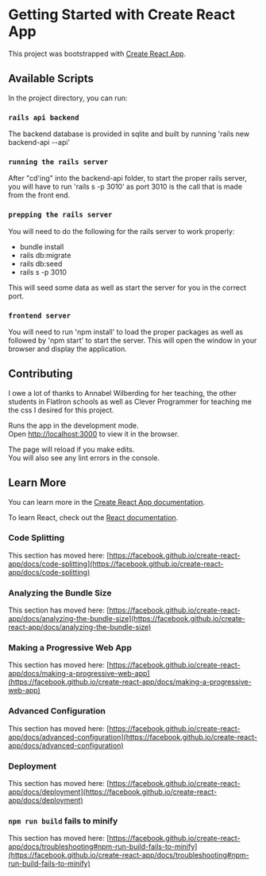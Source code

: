 # Getting Started with Create React App

This project was bootstrapped with [Create React App](https://github.com/facebook/create-react-app).

## Available Scripts

In the project directory, you can run:



### `rails api backend`

The backend database is provided in sqlite and built by running 'rails new backend-api --api' 

### `running the rails server`

After "cd'ing" into the backend-api folder, to start the proper rails server, you will have to run 'rails s -p 3010' as port 
3010 is the call that is made from the front end. 

### `prepping the rails server`

You will need to do the following for the rails server to work properly:

* bundle install
* rails db:migrate
* rails db:seed
* rails s -p 3010

This will seed some data as well as start the server for you in the correct port. 

### `frontend server`

You will need to run 'npm install' to load the proper packages as well as followed by 'npm start' to start the server. 
This will open the window in your browser and display the application. 

## Contributing

I owe a lot of thanks to Annabel Wilberding for her teaching, the other students in FlatIron schools
as well as Clever Programmer for teaching me the css I desired for this project. 

Runs the app in the development mode.\
Open [http://localhost:3000](http://localhost:3000) to view it in the browser.

The page will reload if you make edits.\
You will also see any lint errors in the console.

## Learn More

You can learn more in the [Create React App documentation](https://facebook.github.io/create-react-app/docs/getting-started).

To learn React, check out the [React documentation](https://reactjs.org/).

### Code Splitting

This section has moved here: [https://facebook.github.io/create-react-app/docs/code-splitting](https://facebook.github.io/create-react-app/docs/code-splitting)

### Analyzing the Bundle Size

This section has moved here: [https://facebook.github.io/create-react-app/docs/analyzing-the-bundle-size](https://facebook.github.io/create-react-app/docs/analyzing-the-bundle-size)

### Making a Progressive Web App

This section has moved here: [https://facebook.github.io/create-react-app/docs/making-a-progressive-web-app](https://facebook.github.io/create-react-app/docs/making-a-progressive-web-app)

### Advanced Configuration

This section has moved here: [https://facebook.github.io/create-react-app/docs/advanced-configuration](https://facebook.github.io/create-react-app/docs/advanced-configuration)

### Deployment

This section has moved here: [https://facebook.github.io/create-react-app/docs/deployment](https://facebook.github.io/create-react-app/docs/deployment)

### `npm run build` fails to minify

This section has moved here: [https://facebook.github.io/create-react-app/docs/troubleshooting#npm-run-build-fails-to-minify](https://facebook.github.io/create-react-app/docs/troubleshooting#npm-run-build-fails-to-minify)
